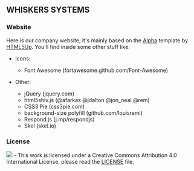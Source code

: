## WHISKERS SYSTEMS
### Website

Here is our company website, it's mainly based on the [Alpha](https://html5up.net/alpha) template by [HTML5Up](http://html5up.net). You'll find inside some other stuff like:

- Icons:
	- Font Awesome (fortawesome.github.com/Font-Awesome)

- Other:
	-	jQuery (jquery.com)
	- html5shiv.js (@afarkas @jdalton @jon_neal @rem)
	-	CSS3 Pie (css3pie.com)
	-	background-size polyfill (github.com/louisremi)
	-	Respond.js (j.mp/respondjs)
	- Skel (skel.io)

### License
![](https://i.creativecommons.org/l/by/4.0/80x15.png) - This work is licensed under a Creative Commons Attribution 4.0 International License, please read the [LICENSE](LICENSE) file.
